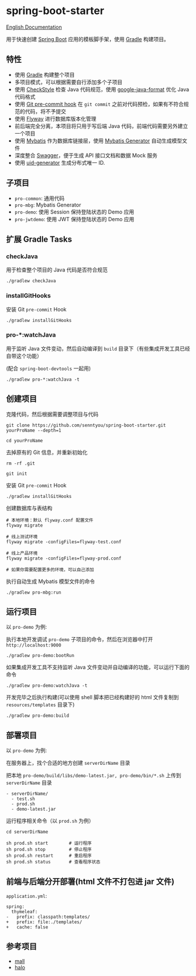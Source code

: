 # spring-boot-starter

[English Documentation](./README.en.md)

用于快速创建 [Spring Boot](https://spring.io/projects/spring-boot) 应用的模板脚手架，使用 [Gradle](https://gradle.org/) 构建项目。

## 特性

- 使用 [Gradle](https://gradle.org/) 构建整个项目
- 多项目模式，可以根据需要自行添加多个子项目
- 使用 [CheckStyle](https://checkstyle.org/) 检查 Java 代码规范，使用 [google-java-format](https://github.com/google/google-java-format) 优化 Java 代码格式
- 使用 [Git pre-commit hook](./config/hooks) 在 `git commit` 之前对代码预检，如果有不符合规范的代码，将不予提交
- 使用 [Flyway](https://flywaydb.org/) 进行数据库版本化管理
- 前后端完全分离，本项目将只用于写后端 Java 代码，前端代码需要另外建立一个项目
- 使用 [Mybatis](https://www.mybatis.org/) 作为数据库链接层，使用 [Mybatis Generator](http://www.mybatis.org/generator/) 自动生成模型文件
- 深度整合 [Swagger](https://swagger.io/)，便于生成 API 接口文档和数据 Mock 服务
- 使用 [uid-generator](https://github.com/baidu/uid-generator) 生成分布式唯一 ID.

## 子项目

- `pro-common`: 通用代码
- `pro-mbg`: Mybatis Generator
- `pro-demo`: 使用 Session 保持登陆状态的 Demo 应用
- `pro-jwtdemo`: 使用 JWT 保持登陆状态的 Demo 应用

## 扩展 Gradle Tasks

### checkJava

用于检查整个项目的 Java 代码是否符合规范

```
./gradlew checkJava 
```

### installGitHooks

安装 Git `pre-commit` Hook

```
./gradlew installGitHooks 
```

### pro-*:watchJava

用于监听 Java 文件变动，然后自动编译到 `build` 目录下（有些集成开发工具已经自带这个功能）

(配合 `spring-boot-devtools` 一起用)

```
./gradlew pro-*:watchJava -t
```

## 创建项目

克隆代码，然后根据需要调整项目与代码

```
git clone https://github.com/senntyou/spring-boot-starter.git yourProName --depth=1

cd yourProName
```

去掉原有的 Git 信息，并重新初始化

```
rm -rf .git

git init
```

安装 Git `pre-commit` Hook

```
./gradlew installGitHooks 
```

创建数据库与表结构

```
# 本地环境：默认 flyway.conf 配置文件
flyway migrate

# 线上测试环境
flyway migrate -configFiles=flyway-test.conf

# 线上产品环境
flyway migrate -configFiles=flyway-prod.conf

# 如果你需要配置更多的环境，可以自己添加
```

执行自动生成 Mybatis 模型文件的命令

```
./gradlew pro-mbg:run
```

## 运行项目

以 `pro-demo` 为例:

执行本地开发调试 `pro-demo` 子项目的命令，然后在浏览器中打开 `http://localhost:9000`

```
./gradlew pro-demo:bootRun
```

如果集成开发工具不支持监听 Java 文件变动并自动编译的功能，可以运行下面的命令

```
./gradlew pro-demo:watchJava -t
```

开发完毕之后执行构建(可以使用 shell 脚本把已经构建好的 html 文件复制到 `resources/templates` 目录下)

```
./gradlew pro-demo:build
```

## 部署项目

以 `pro-demo` 为例:

在服务器上，找个合适的地方创建 `serverDirName` 目录

把本地 `pro-demo/build/libs/demo-latest.jar, pro-demo/bin/*.sh` 上传到 `serverDirName` 目录

```
- serverDirName/
  - test.sh
  - prod.sh
  - demo-latest.jar
```

运行程序相关命令（以 `prod.sh` 为例）

```
cd serverDirName

sh prod.sh start        # 运行程序
sh prod.sh stop         # 停止程序
sh prod.sh restart      # 重启程序
sh prod.sh status       # 查看程序状态
```

## 前端与后端分开部署(html 文件不打包进 jar 文件)

`application.yml`: 

```
spring:
  thymeleaf:
-   prefix: classpath:templates/
+   prefix: file:./templates/
+   cache: false
```

## 参考项目

- [mall](https://github.com/macrozheng/mall)
- [halo](https://github.com/halo-dev/halo)

